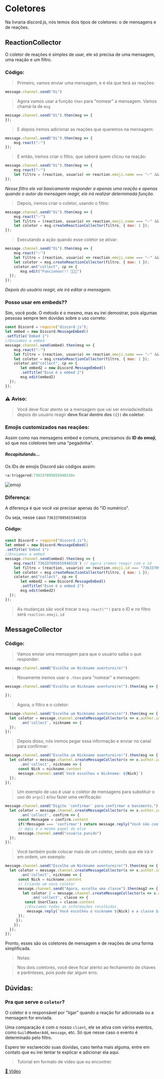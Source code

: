 # Coletores
 Na livraria discord.js, nós temos dois tipos de coletores: o de mensagens e de reações.

## ReactionCollector
 O coletor de reações é simples de usar, ele só precisa de uma mensagem, uma reação e um filtro.

### Código:
> Primeiro, vamos enviar uma mensagem, e é ela que terá as reações:

```javascript
message.channel.send("Oi")
```

> Agora vamos usar a função `then` para "nomear" a mensagem. Vamos chamá-la de `msg`

```javascript
message.channel.send("Oi").then(msg => {
});
```

> E depois iremos adicionar as reações que queremos na mensagem:

```javascript
message.channel.send("Oi").then(msg => {
    msg.react("✅")
});
```
> E então, iremos criar o filtro, que saberá quem clicou na reação:

```javascript
message.channel.send("Oi").then(msg => {
    msg.react("✅")
    let filtro = (reaction, usuario) => reaction.emoji.name === "✅" && usuario.id === message.author.id;
});
```
*Nesse filtro ele vai basicamente responder a apenas uma reação e apenas quando o autor da mensagem reagir, ele irá realizar determinada função.*

> Depois, iremos criar o coletor, usando o filtro:

```javascript
message.channel.send("Oi").then(msg => {
    msg.react("✅")
    let filtro = (reaction, usuario) => reaction.emoji.name === "✅" && usuario.id === message.author.id;
    let coletor = msg.createReactionCollector(filtro, { max: 1 });
});
```

> Executando a ação quando esse coletor se ativar:

```javascript
message.channel.send("Oi").then(msg => {
    msg.react("✅")
    let filtro = (reaction, usuario) => reaction.emoji.name === "✅" && usuario.id === message.author.id;
    let coletor = msg.createReactionCollector(filtro, { max: 1 });
    coletor.on("collect", cp => {
       msg.edit("Funcionou!!! 🎉🎉🎉")
  });
});
```
*Depois do usuário reagir, ele irá editar a mensagem.*

### Posso usar em embeds??
 Sim, você pode. O método é o mesmo, mas eu irei demostrar, pois algumas pessoas sempre tem dúvidas sobre o uso correto:

```javascript
const Discord = require("discord.js");
let embed = new Discord.MessageEmbed()
.setTitle('Embed 1")
//Enviamos a embed
message.channel.send(embed).then(msg => {
    msg.react("✅")
    let filtro = (reaction, usuario) => reaction.emoji.name === "✅" && usuario.id === message.author.id;
    let coletor = msg.createReactionCollector(filtro, { max: 1 });
    coletor.on("collect", cp => {
       let embed2 = new Discord.MessageEmbed()
       .setTitle("Esse é o embed 2")
       msg.edit(embed2)
  });
});
```

### ⚠️ Aviso:
> Você deve ficar atento se a mensagem que vai ser enviada/editada depois do usuário reagir **deve ficar dentro dos `({})` do coletor.**

### Emojis customizados nas reações:
 Assim como nas mensagens embed e comuns, precisamos do **ID do emoji**, só que nos coletores tem uma "pegadinha".

##### Recapitulando...
 Os IDs de emojis Discord são códigos assim: 
```javascript
<a:triggered:736337095655948318>
```
 ![emoji](https://cdn.discordapp.com/attachments/724803884173754399/745774179285991444/triggered.gif)

### Diferença:
 A diferença é que você vai precisar apenas do "ID numérico".

 Ou seja, nesse caso `736337095655948318`

##### Código:
```javascript
const Discord = require("discord.js");
let embed = new Discord.MessageEmbed()
.setTitle('Embed 1")
//Enviamos a embed
message.channel.send(embed).then(msg => {
    msg.react(`736337095655948318`) // agora iremos reagir com o id
    let filtro = (reaction, usuario) => reaction.emoji.id === "736337095655948318" && usuario.id === message.author.id; // agora é reaction.emoji.id
    let coletor = msg.createReactionCollector(filtro, { max: 1 });
    coletor.on("collect", cp => {
       let embed2 = new Discord.MessageEmbed()
       .setTitle("Esse é o embed 2")
       msg.edit(embed2)
  });
});
```
> As mudanças são você trocar o `msg.react("")` para o ID e no filtro será `reaction.emoji.id`

## MessageCollector

### Código:

> Vamos enviar uma mensagem para que o usuário saiba o que responder:

```javascript
message.channel.send("Escolha um Nickname aventureiro!")
```

> Novamente iremos usar o `.then` para "nomear" a mensagem:

```javascript
message.channel.send("Escolha um Nickname aventureiro!").then(msg => {

});
```

> Agora, o filtro e o coletor:

```javascript
message.channel.send("Escolha um Nickname aventureiro!").then(msg => {
  let coletor = message.channel.createMessageCollector(x => x.author.id === message.author.id, {max:1})
       .on('collect', nickname => {
  });
});
```

> Depois disso, nós iremos pegar essa informação e enviar no canal para confirmar:

```javascript
message.channel.send("Escolha um Nickname aventureiro!").then(msg => {
  let coletor = message.channel.createMessageCollector(x => x.author.id === message.author.id, {max:1})
       .on('collect', nickname => {
      const Nick = nickname.content
      message.channel.send(`Você escolheu o Nickname: ${Nick}`)
  });
});
```

> Um exemplo de uso é usar o coletor de mensagens para substituir o uso do `args[]` e/ou fazer uma verificação:

```javascript
message.channel.send("Digite `confirmar` para confirmar o banimento.").then(msg => {
  let coletor = message.channel.createMessageCollector(x => x.author.id === message.author.id, {max:1})
       .on('collect', confirm => {
      const Mensagem = confirm.content
      if(!Mensagem === 'confirmar') return message.reply("Você não confirmou a punição")
      // Aqui é o mesmo papel do else
      message.channel.send("usuário punido")
  });
});
```

> Você também pode colocar mais de um coletor, sendo que ele irá ir em ordem, um exemplo:

```javascript
message.channel.send("Escolha um Nickname aventureiro!").then(msg => {
  let coletor = message.channel.createMessageCollector(x => x.author.id === message.author.id, {max:1})
       .on('collect', nickname => {
      const Nick = nickname.content
      // Criando um novo coletor
      message.channel.send("Agora, escolha uma classe").then(msg2 => {
        let coletor 2 = message.channel.createMessageCollector(x => x.author.id === message.author.id, {max:1})
            .on('collect', classe => {
         const UserClass = classe.content
         //Enviamos todas as informações recolhidas.
          message.reply(`Você escolheu o nickname ${Nick} e a classe ${UserClass}`)
      });
     });
    });
  });
});
```

 Pronto, esses são os coletores de mensagem e de reações de uma forma simplificada.

> Notas:

> Nos dois coletores, você deve ficar atento ao fechamento de chaves e parênteses, pois pode dar algum erro.

## Dúvidas:
 
 ### Pra que serve o `coletor`?

 O coletor é o responsável por "ligar" quando a reação for adicionada ou a mensagem for enviada.
 
 Uma comparação é com o nosso `client`, ele se ativa com vários eventos, como `GuildMemberAdd`, `message`, etc. Só que nesse caso o evento é determinado pelo filtro.

 Espero ter esclarecido suas dúvidas, caso tenha mais alguma, entre em contato que eu irei tentar te explicar e adicionar ela aqui.

> Tutorial em formato de vídeo que eu encontrei:

[🔗 Vídeo](https://youtu.be/TujRpqPUE-U)
